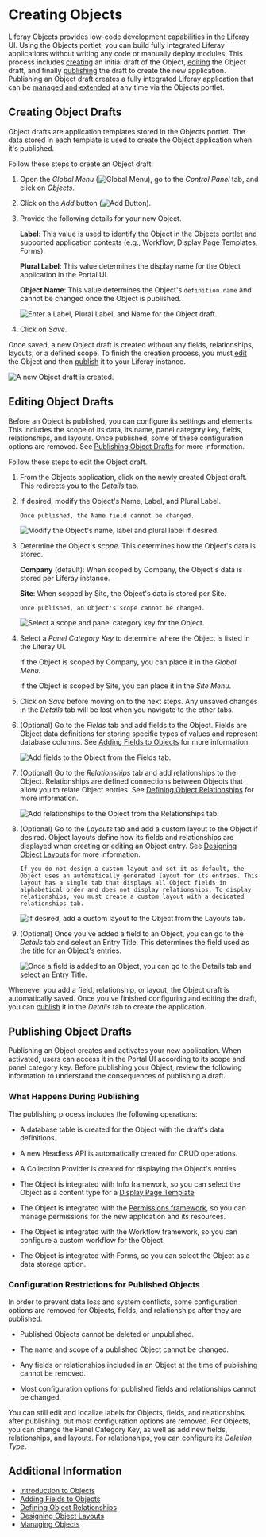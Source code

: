# Creating Objects

Liferay Objects provides low-code development capabilities in the Liferay UI. Using the Objects portlet, you can build fully integrated Liferay applications without writing any code or manually deploy modules. This process includes [creating](#creating-object-drafts) an initial draft of the Object, [editing](#editing-object-drafts) the Object draft, and finally [publishing](#publishing-object-drafts) the draft to create the new application. Publishing an Object draft creates a fully integrated Liferay application that can be [managed and extended](./managing-objects.md) at any time via the Objects portlet.

## Creating Object Drafts

Object drafts are application templates stored in the Objects portlet. The data stored in each template is used to create the Object application when it's published.

Follow these steps to create an Object draft:

1. Open the *Global Menu* (![Global Menu](../../../../images/icon-applications-menu.png)), go to the *Control Panel* tab, and click on *Objects*.

1. Click on the *Add* button (![Add Button](../../../../images/icon-add.png)).

1. Provide the following details for your new Object.

   **Label**: This value is used to identify the Object in the Objects portlet and supported application contexts (e.g., Workflow, Display Page Templates, Forms).

   **Plural Label**: This value determines the display name for the Object application in the Portal UI.

   **Object Name**: This value determines the Object's `definition.name` and cannot be changed once the Object is published.

   ![Enter a Label, Plural Label, and Name for the Object draft.](./creating-objects/images/01.png)

1. Click on *Save*.

Once saved, a new Object draft is created without any fields, relationships, layouts, or a defined scope. To finish the creation process, you must [edit](#editing-object-drafts) the Object and then [publish](#publishing-object-drafts) it to your Liferay instance.

![A new Object draft is created.](./creating-objects/images/02.png)

## Editing Object Drafts

Before an Object is published, you can configure its settings and elements. This includes the scope of its data, its name, panel category key, fields, relationships, and layouts. Once published, some of these configuration options are removed. See [Publishing Object Drafts](#publishing-object-drafts) for more information.

Follow these steps to edit the Object draft.

1. From the Objects application, click on the newly created Object draft. This redirects you to the *Details* tab.

1. If desired, modify the Object's Name, Label, and Plural Label.

   ```{important}
   Once published, the Name field cannot be changed.
   ```

   ![Modify the Object's name, label and plural label if desired.](./creating-objects/images/03.png)

1. Determine the Object's *scope*. This determines how the Object's data is stored.

   **Company** (default): When scoped by Company, the Object's data is stored per Liferay instance.

   **Site**: When scoped by Site, the Object's data is stored per Site.

   ```{important}
   Once published, an Object's scope cannot be changed.
   ```

   ![Select a scope and panel category key for the Object.](./creating-objects/images/04.png)

1. Select a *Panel Category Key* to determine where the Object is listed in the Liferay UI.

   If the Object is scoped by Company, you can place it in the *Global Menu*.

   If the Object is scoped by Site, you can place it in the *Site Menu*.

1. Click on *Save* before moving on to the next steps. Any unsaved changes in the *Details* tab will be lost when you navigate to the other tabs.

1. (Optional) Go to the *Fields* tab and add fields to the Object. Fields are Object data definitions for storing specific types of values and represent database columns. See [Adding Fields to Objects](./adding-fields-to-objects.md) for more information.

   ![Add fields to the Object from the Fields tab.](./creating-objects/images/05.png)

1. (Optional) Go to the *Relationships* tab and add relationships to the Object. Relationships are defined connections between Objects that allow you to relate Object entries. See [Defining Object Relationships](./defining-object-relationships.md) for more information.

   ![Add relationships to the Object from the Relationships tab.](./creating-objects/images/06.png)

1. (Optional) Go to the *Layouts* tab and add a custom layout to the Object if desired. Object layouts define how its fields and relationships are displayed when creating or editing an Object entry. See [Designing Object Layouts](./designing-object-layouts.md) for more information.

   ```{note}
   If you do not design a custom layout and set it as default, the Object uses an automatically generated layout for its entries. This layout has a single tab that displays all Object fields in alphabetical order and does not display relationships. To display relationships, you must create a custom layout with a dedicated relationships tab.
   ```

   ![If desired, add a custom layout to the Object from the Layouts tab.](./creating-objects/images/07.png)

1. (Optional) Once you've added a field to an Object, you can go to the *Details* tab and select an Entry Title. This determines the field used as the title for an Object's entries.

   ![Once a field is added to an Object, you can go to the *Details* tab and select an Entry Title.](./creating-objects/images/08.png)

Whenever you add a field, relationship, or layout, the Object draft is automatically saved. Once you've finished configuring and editing the draft, you can [publish](#publishing-object-drafts) it in the *Details* tab to create the application.

## Publishing Object Drafts

Publishing an Object creates and activates your new application. When activated, users can access it in the Portal UI according to its scope and panel category key. Before publishing your Object, review the following information to understand the consequences of publishing a draft.

### What Happens During Publishing

The publishing process includes the following operations:

* A database table is created for the Object with the draft's data definitions.

* A new Headless API is automatically created for CRUD operations.

* A Collection Provider is created for displaying the Object's entries.

* The Object is integrated with Info framework, so you can select the Object as a content type for a [Display Page Template](../../../../site-building/displaying-content/using-display-page-templates/about-display-page-templates-and-display-pages.md)

* The Object is integrated with the [Permissions framework](../understanding-object-integrations/permissions-framework-integration.md), so you can manage permissions for the new application and its resources.

* The Object is integrated with the Workflow framework, so you can configure a custom workflow for the Object.

* The Object is integrated with Forms, so you can select the Object as a data storage option.

### Configuration Restrictions for Published Objects

In order to prevent data loss and system conflicts, some configuration options are removed for Objects, fields, and relationships after they are published.

* Published Objects cannot be deleted or unpublished.

* The name and scope of a published Object cannot be changed.

* Any fields or relationships included in an Object at the time of publishing cannot be removed.

* Most configuration options for published fields and relationships cannot be changed.

You can still edit and localize labels for Objects, fields, and relationships after publishing, but most configuration options are removed. For Objects, you can change the Panel Category Key, as well as add new fields, relationships, and layouts. For relationships, you can configure its *Deletion Type*.

## Additional Information

* [Introduction to Objects](../introduction-to-objects.md)
* [Adding Fields to Objects](./adding-fields-to-objects.md)
* [Defining Object Relationships](./defining-object-relationships.md)
* [Designing Object Layouts](./designing-object-layouts.md)
* [Managing Objects](./managing-objects.md)
